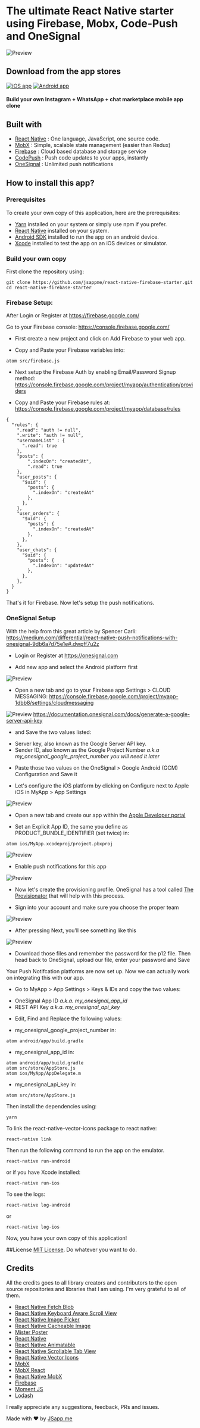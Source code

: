 # The ultimate React Native starter using Firebase, Mobx, Code-Push and OneSignal
![Preview](./graphics/myapp.gif)

## Download from the app stores
[![iOS app][2]][1] [![Android app][4]][3]

  [1]: https://itunes.apple.com/us/app/jsapp-my-app/id1165501349?mt=8
  [2]: ./graphics/app-store-badge.png
  [3]: https://play.google.com/store/apps/details?id=me.jsapp.myapp
  [4]: ./graphics/google-play-badge.png  

#### Build your own Instagram + WhatsApp + chat marketplace mobile app clone

## Built with
 - [React Native](https://facebook.github.io/react-native/) : One language, JavaScript, one source code.
 - [MobX](https://mobxjs.github.io/mobx/) : Simple, scalable state management (easier than Redux)
 - [Firebase](https://firebase.google.com/) : Cloud based database and storage service
 - [CodePush](https://microsoft.github.io/code-push/) : Push code updates to your apps, instantly
 - [OneSignal](https://onesignal.com/) : Unlimited push notifications‎

## How to install this app?
### Prerequisites
To create your own copy of this application, here are the prerequisites:

 - [Yarn](https://yarnpkg.com/) installed on your system or simply use npm if you prefer.
 - [React Native](https://facebook.github.io/react-native/) installed on your system.
 - [Android SDK](https://developer.android.com/studio/index.html) installed to run the app on an android device.
 - [Xcode](https://developer.apple.com/xcode/) installed to test the app on an iOS devices or simulator.

### Build your own copy
First clone the repository using:

```
git clone https://github.com/jsappme/react-native-firebase-starter.git
cd react-native-firebase-starter
```

### Firebase Setup:

After Login or Register at https://firebase.google.com/

Go to your Firebase console: https://console.firebase.google.com/

- First create a new project and click on Add Firebase to your web app.

- Copy and Paste your Firebase variables into:

```
atom src/firebase.js
```

- Next setup the Firebase Auth by enabling Email/Password Signup method:
https://console.firebase.google.com/project/myapp/authentication/providers

- Copy and Paste your Firebase rules at:
https://console.firebase.google.com/project/myapp/database/rules

```
{
  "rules": {
    ".read": "auth != null",
    ".write": "auth != null",
    "usernameList" : {
      ".read": true
    },
    "posts": {
        ".indexOn": "createdAt",
        ".read": true
    },
    "user_posts": {
      "$uid": {
        "posts": {
          ".indexOn": "createdAt"
        },
      },
    },
    "user_orders": {
      "$uid": {
        "posts": {
          ".indexOn": "createdAt"
        },
      },
    },
    "user_chats": {
      "$uid": {
        "posts": {
          ".indexOn": "updatedAt"
        },
      },
    },
  }
}
```

That's it for Firebase. Now let's setup the push notifications.

### OneSignal Setup

With the help from this great article by Spencer Carli:
https://medium.com/differential/react-native-push-notifications-with-onesignal-9db6a7d75e1e#.dwpff7u2z

- Login or Register at https://onesignal.com

- Add new app and select the Android platform first

![Preview](./graphics/onesignal_android_platform.png)

- Open a new tab and go to your Firebase app Settings > CLOUD MESSAGING: https://console.firebase.google.com/project/myapp-1dbb8/settings/cloudmessaging

![Preview](./graphics/cloud_messaging.png)
https://documentation.onesignal.com/docs/generate-a-google-server-api-key

- and Save the two values listed:
* Server key, also known as the Google Server API key.
* Sender ID, also known as the Google Project Number *a.k.a my_onesignal_google_project_number you will need it later*

- Paste those two values on the OneSignal > Google Android (GCM) Configuration and Save it

- Let's configure the iOS platform by clicking on Configure next to Apple iOS in MyApp > App Settings

![Preview](./graphics/onesignal_ios_platform.png)

- Open a new tab and create our app within the [Apple Developer portal](https://developer.apple.com/account/ios/identifier/bundle)

- Set an Explicit App ID, the same you define as PRODUCT_BUNDLE_IDENTIFIER (set twice) in:

```
atom ios/MyApp.xcodeproj/project.pbxproj
```

![Preview](./graphics/app_id_suffix.png)

- Enable push notifications for this app

![Preview](./graphics/app_services.png)

- Now let's create the provisioning profile. OneSignal has a tool called [The Provisionator](https://onesignal.com/provisionator) that will help with this process.

- Sign into your account and make sure you choose the proper team

![Preview](./graphics/ios_wizard_1.png)

- After pressing Next, you’ll see something like this

![Preview](./graphics/ios_wizard_2.png)

- Download those files and remember the password for the p12 file. Then head back to OneSignal, upload our file, enter your password and Save

Your Push Notifcation platforms are now set up. Now we can actually work on integrating this with our app.

- Go to MyApp > App Settings > Keys & IDs and copy the two values:

* OneSignal App ID *a.k.a. my_onesignal_app_id*
* REST API Key *a.k.a. my_onesignal_api_key*

- Edit, Find and Replace the following values:

* my_onesignal_google_project_number in:
```
atom android/app/build.gradle
```

* my_onesignal_app_id in:
```
atom android/app/build.gradle
atom src/store/AppStore.js
atom ios/MyApp/AppDelegate.m
```

* my_onesignal_api_key in:
```
atom src/store/AppStore.js
```


Then install the dependencies using:

```
yarn
```

To link the react-native-vector-icons package to react native:
```
react-native link
```

Then run the following command to run the app on the emulator.
```
react-native run-android
```
or if you have Xcode installed:
```
react-native run-ios
```

To see the logs:
```
react-native log-android
```
or
```
react-native log-ios
```

Now, you have your own copy of this application!


##License
[MIT License](https://github.com/jsappme/react-native-firestack-starter/blob/master/LICENSE). Do whatever you want to do.


## Credits
All the credits goes to all library creators and contributors to the open source repositories and libraries that I am using. I'm very grateful to all of them.

 - [React Native Fetch Blob](https://github.com/wkh237/react-native-fetch-blob)
 - [React Native Keyboard Aware Scroll View](https://github.com/APSL/react-native-keyboard-aware-scroll-view)
 - [React Native Image Picker](https://github.com/marcshilling/react-native-image-picker)
 - [React Native Cacheable Image](https://github.com/jayesbe/react-native-cacheable-image)
 - [Mister Poster](https://github.com/shoumma/Mister-Poster)
 - [React Native](https://facebook.github.io/react-native/)
 - [React Native Animatable](https://github.com/oblador/react-native-animatable)
 - [React Native Scrollable Tab View](https://github.com/skv-headless/react-native-scrollable-tab-view)
 - [React Native Vector Icons](https://github.com/oblador/react-native-vector-icons)
 - [MobX](https://github.com/mobxjs/mobx)
 - [MobX React](https://github.com/mobxjs/mobx-react)
 - [React Native MobX](https://github.com/aksonov/react-native-mobx)
 - [Firebase](https://firebase.google.com/)
 - [Moment JS](http://momentjs.com/)
 - [Lodash](https://lodash.com/)

I really appreciate any suggestions, feedback, PRs and issues.

Made with ♥ by [JSapp.me](http://jsapp.me)
